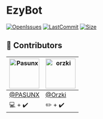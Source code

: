 # EzyBot
[![OpenIssues](https://img.shields.io/github/issues/royypercents/ezybot.svg)](https://github.com/royypercents/ezybot/issues)  [![LastCommit](https://img.shields.io/github/last-commit/royypercents/ezybot.svg)](https://github.com/royypercents/ezybot/) [![Size](https://img.shields.io/github/repo-size/royypercents/ezybot.svg)](https://github.com/royypercents/ezybot/)




## 🔰  Contributors

| <a href="https://github.com/pasunx"><img src="https://avatars0.githubusercontent.com/u/34183912?v=3" title="Pasunx" width="80" height="80"></a>  | <a href="https://github.com/orzki"><img src="https://avatars2.githubusercontent.com/u/43494421?v=3" title="orzki" width="80" height="80"></a> |
| ------------- | ------------- |
| [@PASUNX](https://github.com/pasunx)  | [@Orzki](https://github.com/orzki)  |
| 💻 + ✔️   | ✏️ + ✔️   |
